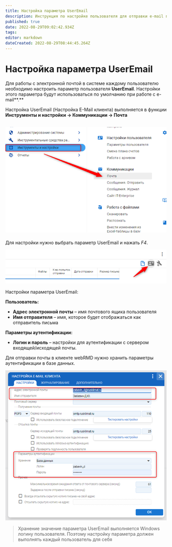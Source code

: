```yaml
---
title: Настройка параметра UserEmail
description: Инструкция по настройке пользователя для отправки e-mail писем
published: true
date: 2022-08-29T09:02:42.934Z
tags: 
editor: markdown
dateCreated: 2022-08-29T08:44:45.264Z
---
```


# Настройка параметра UserEmail

Для работы с электронной почтой в системе каждому пользователю необходимо настроить параметр пользователя **UserEmail**. Настройки этого параметра будут использоваться по умолчанию при работе с e-mail**.**

Настройка UserEmail (Настройка E-Mail клиента) выполняется в функции **Инструменты и настройки → Коммуникации → Почта**

## ![](<../../assets/0 (43).png>)

Для настройки нужно выбрать параметр UserEmail и нажать _F4_.

![](<../../assets/1 (134).png>)

Настройки параметра UserEmail:

**Пользователь:**

* **Адрес электронной почты** – имя почтового ящика пользователя
* **Имя отправителя** – имя, которое будет отображаться как отправитель письма

**Параметры аутентификации:**

* **Логин и пароль** – настройки для аутентификации с сервером входящей/исходящей почты.

Для отправки почты в клиенте webRMD нужно хранить параметры аутентификации в базе данных.

![](<../../assets/2 (120).png>)

>Хранение значение параметра UserEmail выполняется Windows логину пользователя. Поэтому настройку параметра должен выполнять каждый пользователь для себя
